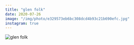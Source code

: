 ```yaml
---
title: "glen folk"
date: 2020-07-26
image: "/img/photo/e329573eb6bc308dcd4b93c21b690efc.jpg"
instagram: true
---
```


![glen folk](/img/photo/e329573eb6bc308dcd4b93c21b690efc.jpg)
